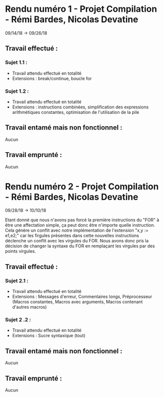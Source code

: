 # Rendu numéro 1 - Projet Compilation - Rémi Bardes, Nicolas Devatine

09/14/18 -> 09/26/18
	
## Travail effectué :

### Sujet 1.1 :

* Travail attendu effectué en totalité
* Extensions : break/continue, boucle for
	
### Sujet 1.2 :
* Travail attendu effectué en totalité
* Extensions : instructions combinées, simplification des expressions arithmétiques constantes, optimisation de l'utilisation de la pile

## Travail entamé mais non fonctionnel :

Aucun

## Travail emprunté :

Aucun

# Rendu numéro 2 - Projet Compilation - Rémi Bardes, Nicolas Devatine

09/28/18 -> 10/10/18

Etant donné que nous n'avons pas forcé la première instructions du "FOR" à être une affectation simple, ça peut donc être n'importe quelle instruction. Cela génère un conflit avec notre implémentation de l'extension "x,y := e1,e2;" car les firgules présentes dans cette nouvelles instructions déclenche un conflit avec les virgules du FOR.
Nous avons donc pris la décision de changer la syntaxe du FOR en remplaçant les virgules par des points virgules.
	
## Travail effectué :

### Sujet 2.1 :

* Travail attendu effectué en totalité
* Extensions : Messages d'erreur, Commentaires longs, Préprocesseur (Macros constantes, Macros avec arguments, Macros contenant d'autres macros)
	
### Sujet 2 .2 :
* Travail attendu effectué en totalité
* Extensions : Sucre syntaxique (tout)

## Travail entamé mais non fonctionnel :

Aucun

## Travail emprunté :

Aucun
